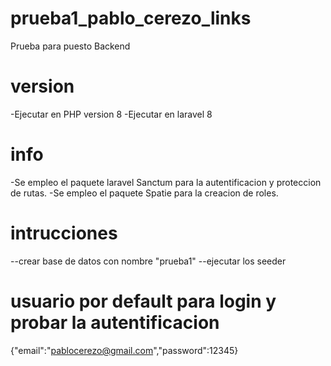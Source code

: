 # prueba1_pablo_cerezo_links
Prueba para puesto Backend

# version
-Ejecutar en PHP version 8
-Ejecutar en laravel 8

# info
-Se empleo el paquete laravel Sanctum para la autentificacion y proteccion de rutas.
-Se empleo el paquete Spatie para la creacion de roles.

# intrucciones
--crear base de datos con nombre "prueba1"
--ejecutar los seeder

# usuario por default para login y probar la autentificacion
{"email":"pablocerezo@gmail.com","password":12345}




